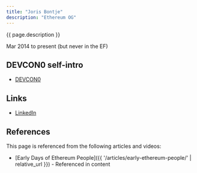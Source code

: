 ```yaml
---
title: "Joris Bontje"
description: "Ethereum OG"
---
```


{{ page.description }}

Mar 2014 to present (but never in the EF)

## DEVCON0 self-intro
- [DEVCON0](https://youtu.be/_BvvUlKDqp0?t=29m34s)

## Links
- [LinkedIn](https://www.linkedin.com/in/jorisbontje/)

## References

This page is referenced from the following articles and videos:

- [Early Days of Ethereum People]({{ '/articles/early-ethereum-people/' | relative_url }}) - Referenced in content
